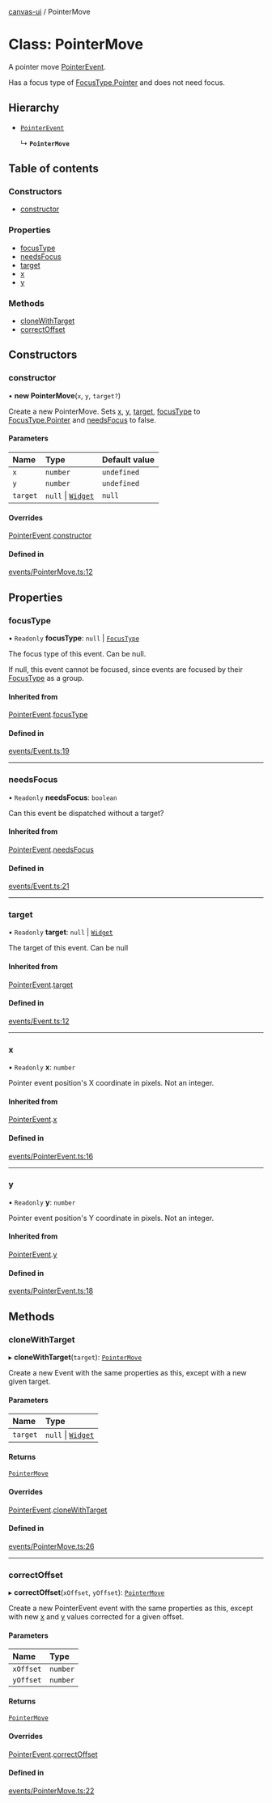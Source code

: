 [canvas-ui](../README.md) / PointerMove

# Class: PointerMove

A pointer move [PointerEvent](pointerevent.md).

Has a focus type of [FocusType.Pointer](../enums/focustype.md#pointer) and does not need focus.

## Hierarchy

- [`PointerEvent`](pointerevent.md)

  ↳ **`PointerMove`**

## Table of contents

### Constructors

- [constructor](pointermove.md#constructor)

### Properties

- [focusType](pointermove.md#focustype)
- [needsFocus](pointermove.md#needsfocus)
- [target](pointermove.md#target)
- [x](pointermove.md#x)
- [y](pointermove.md#y)

### Methods

- [cloneWithTarget](pointermove.md#clonewithtarget)
- [correctOffset](pointermove.md#correctoffset)

## Constructors

### constructor

• **new PointerMove**(`x`, `y`, `target?`)

Create a new PointerMove. Sets [x](pointermove.md#x), [y](pointermove.md#y), [target](pointermove.md#target),
[focusType](pointermove.md#focustype) to [FocusType.Pointer](../enums/focustype.md#pointer) and [needsFocus](pointermove.md#needsfocus) to
false.

#### Parameters

| Name | Type | Default value |
| :------ | :------ | :------ |
| `x` | `number` | `undefined` |
| `y` | `number` | `undefined` |
| `target` | ``null`` \| [`Widget`](widget.md) | `null` |

#### Overrides

[PointerEvent](pointerevent.md).[constructor](pointerevent.md#constructor)

#### Defined in

[events/PointerMove.ts:12](https://github.com/playkostudios/canvas-ui/blob/84bdd1a/src/events/PointerMove.ts#L12)

## Properties

### focusType

• `Readonly` **focusType**: ``null`` \| [`FocusType`](../enums/focustype.md)

The focus type of this event. Can be null.

If null, this event cannot be focused, since events are focused by their
[FocusType](../enums/focustype.md) as a group.

#### Inherited from

[PointerEvent](pointerevent.md).[focusType](pointerevent.md#focustype)

#### Defined in

[events/Event.ts:19](https://github.com/playkostudios/canvas-ui/blob/84bdd1a/src/events/Event.ts#L19)

___

### needsFocus

• `Readonly` **needsFocus**: `boolean`

Can this event be dispatched without a target?

#### Inherited from

[PointerEvent](pointerevent.md).[needsFocus](pointerevent.md#needsfocus)

#### Defined in

[events/Event.ts:21](https://github.com/playkostudios/canvas-ui/blob/84bdd1a/src/events/Event.ts#L21)

___

### target

• `Readonly` **target**: ``null`` \| [`Widget`](widget.md)

The target of this event. Can be null

#### Inherited from

[PointerEvent](pointerevent.md).[target](pointerevent.md#target)

#### Defined in

[events/Event.ts:12](https://github.com/playkostudios/canvas-ui/blob/84bdd1a/src/events/Event.ts#L12)

___

### x

• `Readonly` **x**: `number`

Pointer event position's X coordinate in pixels. Not an integer.

#### Inherited from

[PointerEvent](pointerevent.md).[x](pointerevent.md#x)

#### Defined in

[events/PointerEvent.ts:16](https://github.com/playkostudios/canvas-ui/blob/84bdd1a/src/events/PointerEvent.ts#L16)

___

### y

• `Readonly` **y**: `number`

Pointer event position's Y coordinate in pixels. Not an integer.

#### Inherited from

[PointerEvent](pointerevent.md).[y](pointerevent.md#y)

#### Defined in

[events/PointerEvent.ts:18](https://github.com/playkostudios/canvas-ui/blob/84bdd1a/src/events/PointerEvent.ts#L18)

## Methods

### cloneWithTarget

▸ **cloneWithTarget**(`target`): [`PointerMove`](pointermove.md)

Create a new Event with the same properties as this, except with a new
given target.

#### Parameters

| Name | Type |
| :------ | :------ |
| `target` | ``null`` \| [`Widget`](widget.md) |

#### Returns

[`PointerMove`](pointermove.md)

#### Overrides

[PointerEvent](pointerevent.md).[cloneWithTarget](pointerevent.md#clonewithtarget)

#### Defined in

[events/PointerMove.ts:26](https://github.com/playkostudios/canvas-ui/blob/84bdd1a/src/events/PointerMove.ts#L26)

___

### correctOffset

▸ **correctOffset**(`xOffset`, `yOffset`): [`PointerMove`](pointermove.md)

Create a new PointerEvent event with the same properties as this, except
with new [x](pointermove.md#x) and [y](pointermove.md#y) values corrected for a given offset.

#### Parameters

| Name | Type |
| :------ | :------ |
| `xOffset` | `number` |
| `yOffset` | `number` |

#### Returns

[`PointerMove`](pointermove.md)

#### Overrides

[PointerEvent](pointerevent.md).[correctOffset](pointerevent.md#correctoffset)

#### Defined in

[events/PointerMove.ts:22](https://github.com/playkostudios/canvas-ui/blob/84bdd1a/src/events/PointerMove.ts#L22)
